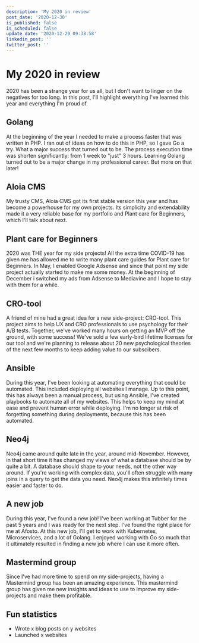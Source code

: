 ```yaml
---
description: 'My 2020 in review'
post_date: '2020-12-30'
is_published: false
is_scheduled: false
update_date: '2020-12-29 09:38:58'
linkedin_post: ''
twitter_post: ''
---
```

# My 2020 in review
2020 has been a strange year for us all, but I don't want to linger on the negatives for too long. In this post, I'll highlight everything I've learned this year and everything I'm proud of.

## Golang
At the beginning of the year I needed to make a process faster that was written in PHP. I ran out of ideas on how to do this in PHP, so I gave Go a try. What a major success that turned out to be. The process execution time was shorten significantly: from 1 week to "just" 3 hours. Learning Golang turned out to be a major change in my professional career. But more on that later!

## Aloia CMS
My trusty CMS, Aloia CMS got its first stable version this year and has become a powerhouse for my own projects. Its simplicity and extendability made it a very reliable base for my portfolio and Plant care for Beginners, which I'll talk about next.

## Plant care for Beginners
2020 was THE year for my side projects! All the extra time COVID-19 has given me has allowed me to write many plant care guides for Plant care for Beginners. In May, I enabled Google Adsense and since that point my side project actually started to make me some money. At the beginning of December i switched my ads from Adsense to Mediavine and I hope to stay with them for a while.

## CRO-tool
A friend of mine had a great idea for a new side-project: CRO-tool. This project aims to help UX and CRO professionals to use psychology for their A/B tests. Together, we've worked many hours on getting an MVP off the ground, with some success! We've sold a few early-bird lifetime licenses for our tool and we're planning to release about 20 new psychological theories of the next few months to keep adding value to our subscibers.

## Ansible
During this year, I've been looking at automating everything that could be automated. This included deploying all websites I manage. Up to this point, this has always been a manual process, but using Ansible, I've created playbooks to automate all of my websites. This helps to keep my mind at ease and prevent human error while deploying. I'm no longer at risk of forgetting something during deployments, because this has been automated.

## Neo4j
Neo4j came around quite late in the year, around mid-November. However, in that short time it has changed my views of what a database should be by quite a bit. A database should shape to your needs, not the other way around. If you're working with complex data, you'll often struggle with many joins in a query to get the data you need. Neo4j makes this infinitely times easier and faster to do.

## A new job
During this year, I've found a new job! I've been working at Tubber for the past 5 years and I was ready for the next step. I've found the right place for me at Afosto. At this new job, I'll get to work with Kubernetes, Microservices, and a lot of Golang. I enjoyed working with Go so much that it ultimately resulted in finding a new job where I can use it more often.

## Mastermind group
Since I've had more time to spend on my side-projects, having a Mastermind group has been an amazing experience. This mastermind group has given me new insights and ideas to use to improve my side-projects and make them profitable.

## Fun statistics
- Wrote x blog posts on y websites
- Launched x websites
